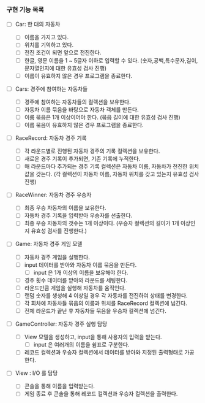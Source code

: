 ### 구현 기능 목록

- [ ] Car: 한 대의 자동차

  - [ ] 이름을 가지고 있다.
  - [ ] 위치를 기억하고 있다.
  - [ ] 전진 조건이 되면 앞으로 전진한다.
  - [ ] 한글, 영문 이름을 1 ~ 5글자 이하로 입력할 수 있다.
        (숫자,공백,특수문자,길이,문자열인지에 대한 유효성 검사 진행)
  - [ ] 이름이 유효하지 않은 경우 프로그램을 종료한다.

- [ ] Cars: 경주에 참여하는 자동차들

  - [ ] 경주에 참여하는 자동차들의 컬렉션을 보유한다.
  - [ ] 자동차 이름 묶음을 바탕으로 자동차 객체를 만든다.
  - [ ] 이름 묶음은 1개 이상이어야 한다.
        (묶음 길이에 대한 유효성 검사 진행)
  - [ ] 이름 묶음이 유효하지 않은 경우 프로그램을 종료한다.

- [ ] RaceRecord: 자동차 경주 기록

  - [ ] 각 라운드별로 진행된 자동차 경주의 기록 컬렉션을 보유한다.
  - [ ] 새로운 경주 기록이 추가되면, 기존 기록에 누적한다.
  - [ ] 매 라운드마다 추가되는 경주 기록 컬렉션은 자동차 이름, 자동차가 전진한 위치값을 갖는다.
        (각 컬렉션이 자동차 이름, 자동차 위치를 갖고 있는지 유효성 검사 진행)

- [ ] RaceWinner: 자동차 경주 우승자

  - [ ] 최종 우승 자동차의 이름을 보유한다.
  - [ ] 자동차 경주 기록을 입력받아 우승자를 선출한다.
  - [ ] 최종 우승 자동차의 갯수는 1개 이상이다.
        (우승자 컬렉션의 길이가 1개 이상인지 유효성 검사를 진행한다.)

- [ ] Game: 자동차 경주 게임 모델

  - [ ] 자동차 경주 게임을 실행한다.
  - [ ] input 데이터를 받아와 자동차 이름 묶음을 만든다.
    - [ ] input 은 1개 이상의 이름을 보유해야 한다.
  - [ ] 경주 횟수 데이터를 받아와 라운드를 세팅한다.
  - [ ] 라운드만큼 게임을 실행해 자동차를 움직인다.
  - [ ] 랜덤 숫자를 생성해 4 이상일 경우 각 자동차를 전진하여 상태를 변경한다.
  - [ ] 각 회차에 자동차들 묶음의 이름과 위치를 RaceRecord 컬렉션에 넘긴다.
  - [ ] 전체 라운드가 끝난 후 자동차들 묶음을 우승자 컬렉션에 넘긴다.

- [ ] GameController: 자동차 경주 실행 담당

  - [ ] View 모델을 생성하고, input을 통해 사용자의 입력을 받는다.
    - [ ] input 은 여러개의 이름을 쉼표로 구분한다.
  - [ ] 레코드 컬렉션과 우승자 컬렉션에서 데이터를 받아와 지정된 출력형태로 가공한다.

- [ ] View : I/O 를 담당
  - [ ] 콘솔을 통해 이름을 입력받는다.
  - [ ] 게임 종료 후 콘솔을 통해 레코드 컬렉션과 우승자 컬렉션을 출력한다.
